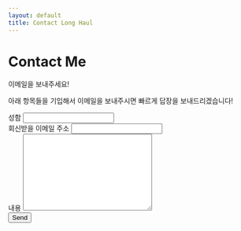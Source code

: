 ```yaml
---
layout: default
title: Contact Long Haul
---
```


<div id="contact">
  <h1 class="pageTitle">Contact Me</h1>
  <div class="contactContent">
    <p class="intro">이메일을 보내주세요!</p>
    <p>아래 항목들을 기입해서 이메일을 보내주시면 빠르게 답장을 보내드리겠습니다!</p>
  </div>
  <form action="https://formspree.io/heewon.dev@gmail.com" method="POST">
    <label for="name">성함</label>
    <input type="text" id="name" name="name" class="full-width"><br>
    <label for="email">회신받을 이메일 주소</label>
    <input type="email" id="email" name="_replyto" class="full-width"><br>
    <label for="message">내용</label>
    <textarea name="message" id="message" cols="30" rows="10" class="full-width"></textarea><br>
    <input type="submit" value="Send" class="button">
  </form>
</div>
